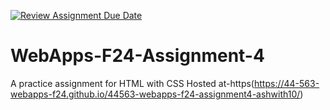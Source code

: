 [![Review Assignment Due Date](https://classroom.github.com/assets/deadline-readme-button-22041afd0340ce965d47ae6ef1cefeee28c7c493a6346c4f15d667ab976d596c.svg)](https://classroom.github.com/a/YNXypkor)
# WebApps-F24-Assignment-4
A practice assignment for HTML with CSS
Hosted at-https(https://44-563-webapps-f24.github.io/44563-webapps-f24-assignment4-ashwith10/)
